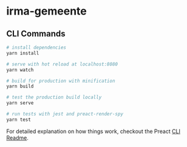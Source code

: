 # irma-gemeente

## CLI Commands

``` bash
# install dependencies
yarn install

# serve with hot reload at localhost:8080
yarn watch

# build for production with minification
yarn build

# test the production build locally
yarn serve

# run tests with jest and preact-render-spy 
yarn test
```

For detailed explanation on how things work, checkout the Preact [CLI Readme](https://github.com/developit/preact-cli/blob/master/README.md).

